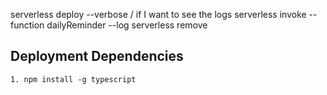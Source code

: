 serverless deploy --verbose / if I want to see the logs
serverless invoke --function dailyReminder --log
serverless remove


## Deployment Dependencies
    1. npm install -g typescript